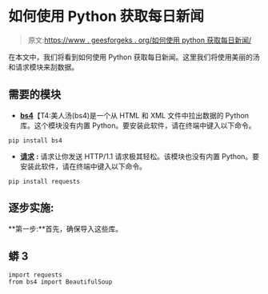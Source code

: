 # 如何使用 Python 获取每日新闻

> 原文:[https://www . geesforgeks . org/如何使用 python 获取每日新闻/](https://www.geeksforgeeks.org/how-to-get-the-daily-news-using-python/)

在本文中，我们将看到如何使用 Python 获取每日新闻。这里我们将使用美丽的汤和请求模块来刮数据。

## **需要的模块**

*   [**bs4**](https://www.geeksforgeeks.org/implementing-web-scraping-python-beautiful-soup/)【T4:美人汤(bs4)是一个从 HTML 和 XML 文件中拉出数据的 Python 库。这个模块没有内置 Python。要安装此软件，请在终端中键入以下命令。

```
pip install bs4
```

*   [**请求**](https://www.geeksforgeeks.org/python-requests-tutorial/) **:** 请求让你发送 HTTP/1.1 请求极其轻松。该模块也没有内置 Python。要安装此软件，请在终端中键入以下命令。

```
pip install requests
```

## 逐步实施:

**第一步:**首先，确保导入这些库。

## 蟒 3

```
import requests
from bs4 import BeautifulSoup
```